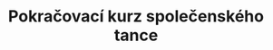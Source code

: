 ---
layout: "pages/courses/spolecensky-tanec-pokracovaci.njk"

title: 'Pokračovací kurz společenského tance'
description: 'Pokračovací kurz společenského tance pro pokročilé vám pomůže zdokonalit techniku, naučit se složitější figury a kombinace standardních i latinskoamerických tanců.'
permalink: 'tanecni-kurzy/spolecensky-tanec-pokracovaci/'

eleventyNavigation:
  key: Pokračovací kurz
  parent: Společenský tanec
  order: 200


landing:
  breadcrumbs:
    - title: Domů
      url: /

    - title: Společenský tanec

    - title: Pokračovací kurz


contentOne:
  topper: Pokračovací kurz
  heading: Kurzy společenského tance pro pokročilé

  text:
    - paragraph: Pokračovací kurz společenského tance je určen všem, kteří již absolvovali základní kurz nebo mají zkušenosti se základními kroky. Navazujeme na vaše dosavadní dovednosti a posouváme vás o úroveň výš k větší jistotě na parketu, plynulejším pohybům a novým tanečním figurám.

    - paragraph: V kurzu se více zaměřujeme na techniku vedení a následování, eleganci držení těla i správný rytmus. Postupně přidáváme složitější kombinace a variace známých tanců, abyste mohli zazářit při každé příležitosti, ať už na plese, svatbě, firemní akci nebo večírku.

    - paragraph: Čeká vás rozšířený repertoár společenských tanců a osvojíte si i nové variace, které dodají vašemu tanci osobitý styl.

    - paragraph: Pokračovací kurz je skvělou volbou pro páry i jednotlivce, kteří chtějí získat větší jistotu, prohloubit své taneční schopnosti a užít si radost z pohybu ve společnosti podobně naladěných lidí.

  cta: Rezervace
  ctaUrl: https://rezervace.tanecnistudioka.cz/

  imageUrl: /assets/images/courses/spolecensky_tanec_pokracovaci.jpg
  imageAlt: Instruktoři tanečního studia Ká u červené opony
---